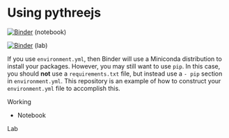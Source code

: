 # Using pythreejs

[![Binder](https://mybinder.org/badge_logo.svg)](https://mybinder.org/v2/gh/yychuang/using_pythreejs/HEAD?filepath=index.ipynb)  (notebook) 

[![Binder](https://mybinder.org/badge_logo.svg)](https://mybinder.org/v2/gh/yychuang/using_pythreejs/HEAD?urlpath=lab) (lab)


If you use `environment.yml`, then Binder will use a Miniconda distribution
to install your packages. However, you may still want to use `pip`. In
this case, you should **not** use a `requirements.txt` file, but instead use
a `- pip` section in `environment.yml`. This repository is an example of how
to construct your `environment.yml` file to accomplish this.


Working
* Notebook 


Lab
